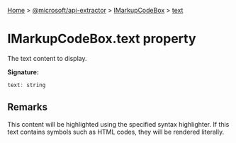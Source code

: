 [Home](./index) &gt; [@microsoft/api-extractor](api-extractor.md) &gt; [IMarkupCodeBox](api-extractor.imarkupcodebox.md) &gt; [text](api-extractor.imarkupcodebox.text.md)

# IMarkupCodeBox.text property

The text content to display.

**Signature:**
```javascript
text: string
```

## Remarks

This content will be highlighted using the specified syntax highlighter. If this text contains symbols such as HTML codes, they will be rendered literally.
